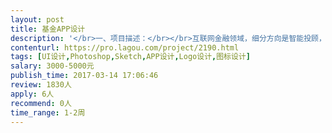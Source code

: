 ```yaml
---                
layout: post       
title: 基金APP设计           
description: '</br>一、项目描述：</br></br>互联网金融领域，细分方向是智能投顾，用户可以根据推荐，直接购买基金组合。</br>需要参照原型，完成约20个页面及logo设计</br></br>二、主要功能点：</br></br>feed、绑卡、组合展示、支付功能、消息通知与推送、登录注册等。</br></br>三、可参考产品：</br></br>京东金融</br>凤凰金融</br></br></br>四、人员要求：</br>优先考虑北京的设计师</br>UI设计、logo等</br>'     
contenturl: https://pro.lagou.com/project/2190.html      
tags: [UI设计,Photoshop,Sketch,APP设计,Logo设计,图标设计]            
salary: 3000-5000元          
publish_time: 2017-03-14 17:06:46         
review: 1830人                   
apply: 6人                   
recommend: 0人                   
time_range: 1-2周              
---                 
```

